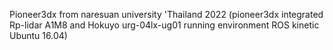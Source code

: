 
Pioneer3dx from naresuan university 'Thailand 2022
(pioneer3dx integrated Rp-lidar A1M8 and Hokuyo urg-04lx-ug01 running environment ROS kinetic Ubuntu 16.04)